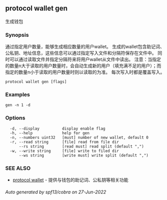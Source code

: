 ## protocol wallet gen

生成钱包

### Synopsis

通过指定用户数量，能够生成相应数量的用户wallet。
生成的wallet包含助记词、公私钥、地址信息，这些信息可以通过指定写入文件和分隔符保存在文件中。
同时可以通过读取文件并指定分隔符来将用户wallet从文件中读出。
注意：当指定的数量n大于读取的用户数量时，会自动生成新的用户（填充满不足的用户）；而指定的数量n小于读取的用户数量时则以读取的为准。
每次写入时都是覆盖写入。

```
protocol wallet gen [flags]
```

### Examples

```
gen -n 1 -d
```

### Options

```
  -d, --display          display enable flag
  -h, --help             help for gen
  -n, --numbers uint32   [must] number of new wallet, default 0
  -r, --read string      [file] read from file dir
      --rs string        [read must] read split (default ",")
  -w, --write string     [file] write to filed dir
      --ws string        [write must] write split (default ",")
```

### SEE ALSO

* [protocol wallet](protocol_wallet.md)	 - 提供与钱包的助记词、公私钥等相关功能

###### Auto generated by spf13/cobra on 27-Jun-2022
